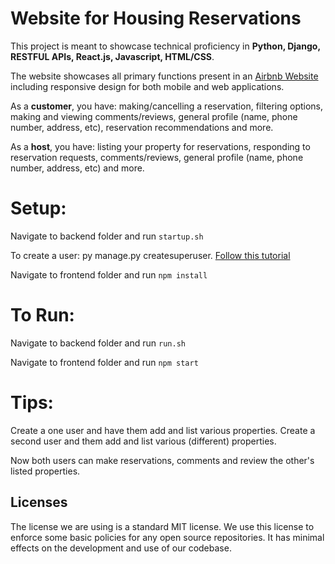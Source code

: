 # Website for Housing Reservations

This project is meant to showcase technical proficiency in **Python, Django, RESTFUL APIs, React.js, Javascript, HTML/CSS**.

The website showcases all primary functions present in an [Airbnb Website](https://www.airbnb.ca/) including responsive design for both mobile and web applications.

As a **customer**, you have: making/cancelling a reservation, filtering options, making and viewing comments/reviews, general profile (name, phone number, address, etc), reservation recommendations and more.

As a **host**, you have: listing your property for reservations, responding to reservation requests, comments/reviews, general profile (name, phone number, address, etc) and more.

# Setup: 

Navigate to backend folder and run `startup.sh` 

To create a user: py manage.py createsuperuser. [Follow this tutorial](https://www.w3schools.com/django/django_admin_create_user.php)

Navigate to frontend folder and run `npm install` 


# To Run: 

Navigate to backend folder and run `run.sh`

Navigate to frontend folder and run `npm start` 


# Tips:

Create a one user and have them add and list various properties.
Create a second user and them add and list various (different) properties.

Now both users can make reservations, comments and review the other's listed properties. 

## Licenses 
The license we are using is a standard MIT license. We use this license to enforce some basic policies for any open source repositories.
It has minimal effects on the development and use of our codebase.

